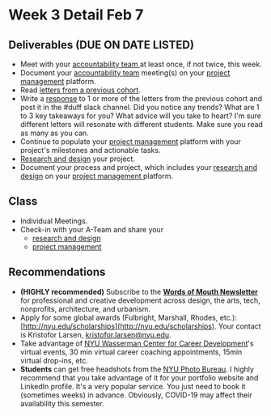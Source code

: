 # Week 3 Detail Feb 7

## Deliverables (DUE ON DATE LISTED)

* Meet with your [accountability team ](../assignments/accountability\_partner.md)at least once, if not twice, this week.&#x20;
* Document your [accountability team](../assignments/accountability\_partner.md) meeting(s) on your [project management](../website.md) platform.
* Read [letters from a previous cohort](https://drive.google.com/open?id=1Fr1cw72xTrvwSBTM6Bh9OU2XepJ1YNOk).
* Write a [response](../assignments/responses.md) to 1 or more of the letters from the previous cohort and post it in the #duff slack channel. Did you notice any trends? What are 1 to 3 key takeaways for you? What advice will you take to heart? I'm sure different letters will resonate with different students. Make sure you read as many as you can.
* Continue to populate your [project management](../website.md) platform with your project's milestones and actionable tasks.
* [Research and design](../project\_plan/) your project.
* Document your process and project, which includes your [research and design](../project\_plan/) on your [project management ](../website.md)platform.

## Class

* Individual Meetings.&#x20;
* Check-in with your A-Team and share your
  * [research and design](../project\_plan/)
  * [project management](../website.md)

## Recommendations

* **(HIGHLY recommended)** Subscribe to the [**Words of Mouth Newsletter**](http://www.wordsofmouth.org) for professional and creative development across design, the arts, tech, nonprofits, architecture, and urbanism.
* Apply for some global awards (Fulbright, Marshall, Rhodes, etc.): [http://nyu.edu/scholarships](http://nyu.edu/scholarships). Your contact is Kristofor Larsen, kristofor.larsen@nyu.edu.
* Take advantage of [NYU Wasserman Center for Career Development](https://www.nyu.edu/students/student-information-and-resources/career-development-and-jobs.html?\_\_s=pvit1odzgzycp3tif89s)'s virtual events, 30 min virtual career coaching appointments, 15min virtual drop-ins, etc.
* **Students** can get free headshots from the [NYU Photo Bureau](https://www.nyu.edu/employees/resources-and-services/media-and-communications/photo-services/in-studio-headshots.html). I highly recommend that you take advantage of it for your portfolio website and LinkedIn profile. It's a very popular service. You just need to book it (sometimes weeks) in advance. Obviously, COVID-19 may affect their availability this semester.
